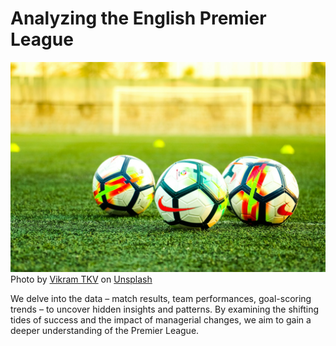 # Analyzing the English Premier League
![](https://github.com/anunda-nyagami/analyzing-the-english-premier-league/blob/main/vikram-tkv-JO19K0HDDXI-unsplash.jpg)
Photo by <a href="https://unsplash.com/@vikramtkv?utm_content=creditCopyText&utm_medium=referral&utm_source=unsplash">Vikram TKV</a> on <a href="https://unsplash.com/photos/three-white-and-black-soccer-balls-on-field-JO19K0HDDXI?utm_content=creditCopyText&utm_medium=referral&utm_source=unsplash">Unsplash</a>
  
We delve into the data – match results, team performances, goal-scoring trends – to uncover hidden insights and patterns. By examining the shifting tides of success and the impact of managerial changes, we aim to gain a deeper understanding of the Premier League.
